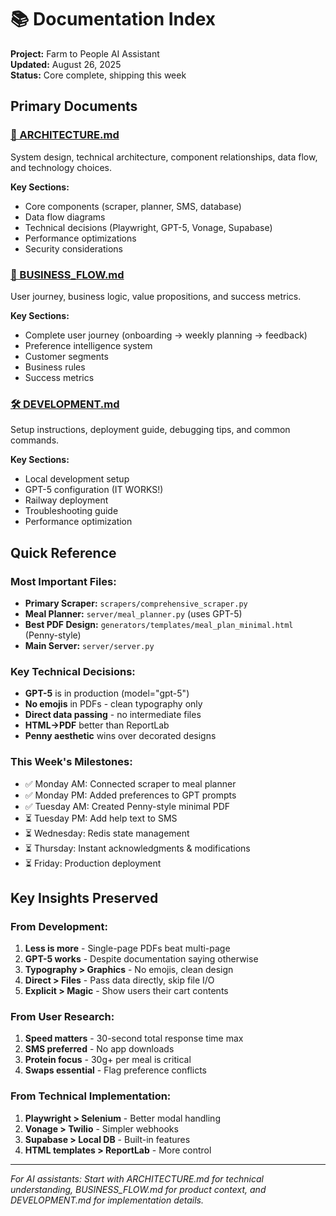 # 📚 Documentation Index

**Project:** Farm to People AI Assistant  
**Updated:** August 26, 2025  
**Status:** Core complete, shipping this week

## Primary Documents

### [📐 ARCHITECTURE.md](ARCHITECTURE.md)
System design, technical architecture, component relationships, data flow, and technology choices.

**Key Sections:**
- Core components (scraper, planner, SMS, database)
- Data flow diagrams
- Technical decisions (Playwright, GPT-5, Vonage, Supabase)
- Performance optimizations
- Security considerations

### [💼 BUSINESS_FLOW.md](BUSINESS_FLOW.md)
User journey, business logic, value propositions, and success metrics.

**Key Sections:**
- Complete user journey (onboarding → weekly planning → feedback)
- Preference intelligence system
- Customer segments
- Business rules
- Success metrics

### [🛠️ DEVELOPMENT.md](DEVELOPMENT.md)
Setup instructions, deployment guide, debugging tips, and common commands.

**Key Sections:**
- Local development setup
- GPT-5 configuration (IT WORKS!)
- Railway deployment
- Troubleshooting guide
- Performance optimization

## Quick Reference

### Most Important Files:
- **Primary Scraper:** `scrapers/comprehensive_scraper.py`
- **Meal Planner:** `server/meal_planner.py` (uses GPT-5)
- **Best PDF Design:** `generators/templates/meal_plan_minimal.html` (Penny-style)
- **Main Server:** `server/server.py`

### Key Technical Decisions:
- **GPT-5** is in production (model="gpt-5")
- **No emojis** in PDFs - clean typography only
- **Direct data passing** - no intermediate files
- **HTML→PDF** better than ReportLab
- **Penny aesthetic** wins over decorated designs

### This Week's Milestones:
- ✅ Monday AM: Connected scraper to meal planner
- ✅ Monday PM: Added preferences to GPT prompts
- ✅ Tuesday AM: Created Penny-style minimal PDF
- ⏳ Tuesday PM: Add help text to SMS
- ⏳ Wednesday: Redis state management
- ⏳ Thursday: Instant acknowledgments & modifications
- ⏳ Friday: Production deployment

## Key Insights Preserved

### From Development:
1. **Less is more** - Single-page PDFs beat multi-page
2. **GPT-5 works** - Despite documentation saying otherwise
3. **Typography > Graphics** - No emojis, clean design
4. **Direct > Files** - Pass data directly, skip file I/O
5. **Explicit > Magic** - Show users their cart contents

### From User Research:
1. **Speed matters** - 30-second total response time max
2. **SMS preferred** - No app downloads
3. **Protein focus** - 30g+ per meal is critical
4. **Swaps essential** - Flag preference conflicts

### From Technical Implementation:
1. **Playwright > Selenium** - Better modal handling
2. **Vonage > Twilio** - Simpler webhooks
3. **Supabase > Local DB** - Built-in features
4. **HTML templates > ReportLab** - More control

---

*For AI assistants: Start with ARCHITECTURE.md for technical understanding, BUSINESS_FLOW.md for product context, and DEVELOPMENT.md for implementation details.*